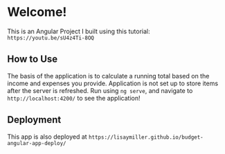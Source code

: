 # Welcome!

This is an Angular Project I built using this tutorial: `https://youtu.be/sU4z4Ti-8OQ`

## How to Use

The basis of the application is to calculate a running total based on the income and expenses you provide. Application is not set up to store items after the server is refreshed. Run using `ng serve`, and navigate to `http://localhost:4200/` to see the application!

## Deployment

This app is also deployed at `https://lisaymiller.github.io/budget-angular-app-deploy/`
